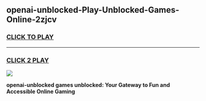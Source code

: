 
## openai-unblocked-Play-Unblocked-Games-Online-2zjcv
<h3>
<a href="https://premium76.site?title=openai-unblocked&ref=25A">CLICK TO PLAY</a></h3>
<hr>

<h3>
<a href="https://premium76.site?title=openai-unblocked&ref=25A">CLICK 2 PLAY</a>
  
</h3>

<a href="https://premium76.site?title=openai-unblocked&ref=25A"><img src="https://clearcache.store/games.png"></a>


**openai-unblocked games unblocked: Your Gateway to Fun and Accessible Online Gaming**
